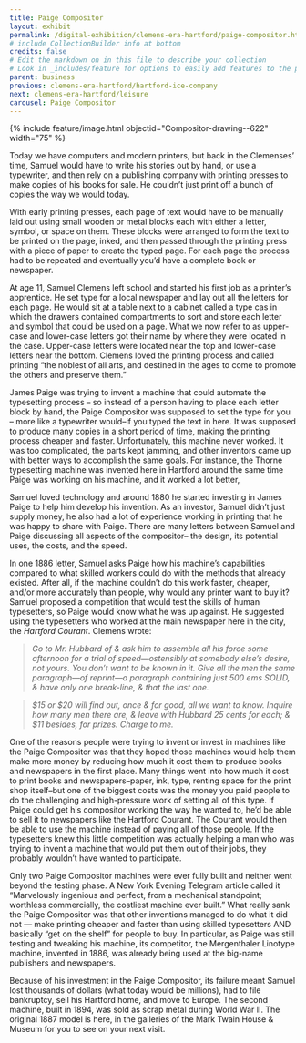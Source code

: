 ```yaml
---
title: Paige Compositor
layout: exhibit
permalink: /digital-exhibition/clemens-era-hartford/paige-compositor.html
# include CollectionBuilder info at bottom
credits: false
# Edit the markdown on in this file to describe your collection
# Look in _includes/feature for options to easily add features to the page
parent: business
previous: clemens-era-hartford/hartford-ice-company
next: clemens-era-hartford/leisure
carousel: Paige Compositor
---
```


{% include feature/image.html objectid="Compositor-drawing--622" width="75" %}

Today we have computers and modern printers, but back in the Clemenses’ time, Samuel would have to write his stories out by hand, or use a typewriter, and then rely on a publishing company with printing presses to make copies of his books for sale. He couldn’t just print off a bunch of copies the way we would today. 

With early printing presses, each page of text would have to be manually laid out using small wooden or metal blocks each with either a letter, symbol, or space on them. These blocks were arranged to form the text to be printed on the page, inked, and then passed through the printing press with a piece of paper to create the typed page. For each page the process had to be repeated and eventually you’d have a complete book or newspaper.

At age 11, Samuel Clemens left school and started his first job as a printer’s apprentice. He set type for a local newspaper and lay out all the letters for each page. He would sit at a table next to a cabinet called a type cas in which the drawers contained compartments to sort and store each letter and symbol that could be used on a page. What we now refer to as upper-case and lower-case letters got their name by where they were located in the case. Upper-case letters were located near the top and lower-case letters near the bottom. Clemens loved the printing process and called printing “the noblest of all arts, and destined in the ages to come to promote the others and preserve them.”

James Paige was trying to invent a machine that could automate the typesetting process – so instead of a person having to place each letter block by hand, the Paige Compositor was supposed to set the type for you – more like a typewriter would–if you typed the text in here. It was supposed to produce many copies in a short period of time, making the printing process cheaper and faster. Unfortunately, this machine never worked. It was too complicated, the parts kept jamming, and other inventors came up with better ways to accomplish the same goals. For instance, the Thorne typesetting machine was invented here in Hartford around the same time Paige was working on his machine, and it worked a lot better, 

Samuel loved technology and around 1880 he started investing in James Paige to help him develop his invention. As an investor, Samuel didn’t just supply money, he also had a lot of experience working in printing that he was happy to share with Paige. There are many letters between Samuel and Paige discussing all aspects of the compositor– the design, its potential uses, the costs, and the speed.

In one 1886 letter, Samuel asks Paige how his machine’s capabilities compared to what skilled workers could do with the methods that already existed. After all, if the machine couldn’t do this work faster, cheaper, and/or more accurately than people, why would any printer want to buy it? Samuel proposed a competition that would test the skills of human typesetters, so Paige would know what he was up against. He suggested using the typesetters who worked at the main newspaper here in the city, the _Hartford Courant_. Clemens wrote: 

> _Go to Mr. Hubbard of & ask him to assemble all his force some afternoon for a trial of speed—ostensibly at somebody else’s desire, not yours. You don’t want to be known in it. Give all the men the same paragraph—of reprint—a paragraph containing just 500 ems SOLID, & have only one break-line, & that the last one._

> _$15 or $20 will find out, once & for good, all we want to know. Inquire how many men there are, & leave with Hubbard 25 cents for each; & $11 besides, for prizes. Charge to me._

One of the reasons people were trying to invent or invest in machines like the Paige Compositor was that they hoped those machines would help them make more money by reducing how much it cost them to produce books and newspapers in the first place. Many things went into how much it cost to print books and newspapers–paper, ink, type, renting space for the print shop itself–but one of the biggest costs was the money you paid people to do the challenging and high-pressure work of setting all of this type. If Paige could get his compositor working the way he wanted to, he’d be able to sell it to newspapers like the Hartford Courant. The Courant would then be able to use the machine instead of paying all of those people. If the typesetters knew this little competition was actually helping a man who was trying to invent a machine that would put them out of their jobs, they probably wouldn’t have wanted to participate.

Only two Paige Compositor machines were ever fully built and neither went beyond the testing phase. A New York Evening Telegram article called it “Marvelously ingenious and perfect, from a mechanical standpoint; worthless commercially, the costliest machine ever built.” What really sank the Paige Compositor was that other inventions managed to do what it did not — make printing cheaper and faster than using skilled typesetters AND basically “get on the shelf” for people to buy. In particular, as Paige was still testing and tweaking his machine, its competitor, the Mergenthaler Linotype machine, invented in 1886, was already being used at the big-name publishers and newspapers. 

Because of his investment in the Paige Compositor, its failure meant Samuel lost thousands of dollars (what today would be millions), had to file bankruptcy, sell his Hartford home, and move to Europe. The second machine, built in 1894, was sold as scrap metal during World War II. The original 1887 model is here, in the galleries of the Mark Twain House & Museum for you to see on your next visit.
